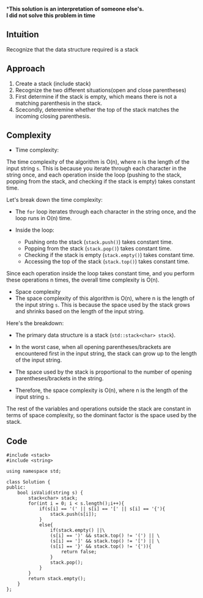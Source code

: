 ***This solution is an interpretation of someone else's.  
I did not solve this problem in time**
## Intuition
<!-- Describe your first thoughts on how to solve this problem. -->
Recognize that the data structure required is a stack
## Approach
<!-- Describe your approach to solving the problem. -->
1. Create a stack (include stack)
2. Recognize the two different situations(open and close parentheses)
3. First determine if the stack is empty, which means there is not a matching parenthesis in the stack.
4. Scecondly, deteremine whether the top of the stack matches the incoming closing parenthesis.
## Complexity
- Time complexity:
<!-- Add your time complexity here, e.g. $$O(n)$$ -->
The time complexity of the algorithm is O(n), where n is the length of the input string `s`. This is because you iterate through each character in the string once, and each operation inside the loop (pushing to the stack, popping from the stack, and checking if the stack is empty) takes constant time.

Let's break down the time complexity:

- The `for` loop iterates through each character in the string once, and the loop runs in O(n) time.

- Inside the loop:
  - Pushing onto the stack (`stack.push()`) takes constant time.
  - Popping from the stack (`stack.pop()`) takes constant time.
  - Checking if the stack is empty (`stack.empty()`) takes constant time.
  - Accessing the top of the stack (`stack.top()`) takes constant time.

Since each operation inside the loop takes constant time, and you perform these operations n times, the overall time complexity is O(n).
- Space complexity
- The space complexity of this algorithm is O(n), where n is the length of the input string `s`. This is because the space used by the stack grows and shrinks based on the length of the input string.

Here's the breakdown:

- The primary data structure is a stack (`std::stack<char> stack`).
- In the worst case, when all opening parentheses/brackets are encountered first in the input string, the stack can grow up to the length of the input string.

- The space used by the stack is proportional to the number of opening parentheses/brackets in the string.

- Therefore, the space complexity is O(n), where n is the length of the input string `s`.

The rest of the variables and operations outside the stack are constant in terms of space complexity, so the dominant factor is the space used by the stack.
## Code
```
#include <stack>
#include <string>

using namespace std;

class Solution {
public:
    bool isValid(string s) {
        stack<char> stack;
        for(int i = 0; i < s.length();i++){
            if(s[i] == '(' || s[i] == '[' || s[i] == '{'){
                stack.push(s[i]);
            }
            else{
                if(stack.empty() ||\
                (s[i] == ')' && stack.top() != '(') || \
                (s[i] == ']' && stack.top() != '[') || \
                (s[i] == '}' && stack.top() != '{')){
                    return false;
                }
                stack.pop();
            }
        }
        return stack.empty();
    }
};
```